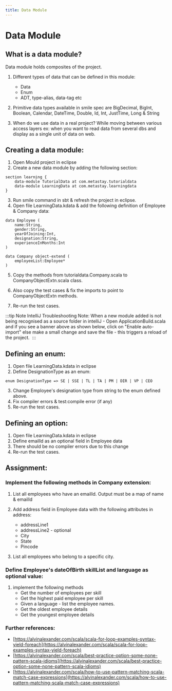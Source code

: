 ```yaml
---
title: Data Module
---
```


# Data Module


## What is a data module?


Data module holds composites of the project.

1. Different types of data that can be defined in this module:
	+	Data
	+	Enum
	+	ADT, type-alias, data-tag etc

2. Primitive data types available in smile spec are BigDecimal, BigInt, Boolean, Calendar, DateTime, Double, Id, Int, JustTime, Long & String
3. When do we use data in a real project?
  	While moving between various access layers ex: when you want to read data from several dbs and display as a single unit of data on web.
  	
## Creating a data module:


1. Open Mould project in eclipse
2. Create a new data module by adding the following section:

```
section learning {
	data-module TutorialData at com.metastay.tutorialdata
	data-module LearningData at com.metastay.learningdata
}
```


3. Run smile command in sbt & refresh the project in eclipse.
4. Open file LearningData.kdata & add the following definition of Employee & Company data:

```
data Employee (
	name:String,
	gender:String,
	yearOfJoining:Int,
	designation:String,
	experienceInMonths:Int
)

data Company object-extend (
	employeeList:Employee*
)
```

5. Copy the methods from tutorialdata.Company.scala to CompanyObjectExtn.scala class.

6. Also copy the test cases & fix the imports to point to CompanyObjectExtn methods.

7. Re-run the test cases.


:::tip Note
IntelliJ Troubleshooting Note: When a new module added is not being recognised as a source folder in intelliJ - Open ApplicationBuild.scala and if you see a banner above as shown below, click on "Enable auto-import" else make a small change and save the file - this triggers a reload of the project.
<img :src="$withBase('/training/intellij-troubleshoot.png')"/>
:::
	


	


## Defining an enum:


1. Open file LearningData.kdata in eclipse
2. Define DesignationType as an enum:

```
enum DesignationType => SE | SSE | TL | TA | PM | DIR | VP | CEO
```
3. Change Employee's designation type from string to the enum defined above. 
4. Fix compiler errors & test:compile error (if any)
5. Re-run the test cases.
  	

## Defining an option:


1. Open file LearningData.kdata in eclipse
2. Define emailId as an optional field in Employee data
3. There should be no compiler errors due to this change
4. Re-run the test cases.


## Assignment:



### Implement the following methods in Company extension:


1. List all employees who have an emailId. Output must be a map of name & emailId
2. Add address field in Employee data with the following attributes in address:
	+	addressLine1
	+	addressLine2 - optional
	+	City
	+	State
	+	Pincode

3. List all employees who belong to a specific city.
  	

### Define Employee's dateOfBirth skillList and language as optional value:


1. implement the following methods 
	+	Get the number of employees per skill
	+	Get the highest paid employee per skill
	+	Given a language - list the employee names.
	+	Get the oldest employee details
	+	Get the youngest employee details


### Further references:


+	[https://alvinalexander.com/scala/scala-for-loop-examples-syntax-yield-foreach](https://alvinalexander.com/scala/scala-for-loop-examples-syntax-yield-foreach)
+	[https://alvinalexander.com/scala/best-practice-option-some-none-pattern-scala-idioms](https://alvinalexander.com/scala/best-practice-option-some-none-pattern-scala-idioms)
+	[https://alvinalexander.com/scala/how-to-use-pattern-matching-scala-match-case-expressions](https://alvinalexander.com/scala/how-to-use-pattern-matching-scala-match-case-expressions)
